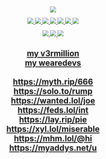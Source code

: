 <h1></h1>

<p align="center">
  <a target="_blank" href="https://discord.dog/394318793637232641">
    <img src="https://magnetdiscord.m9sked.repl.co">
  </a>
</p>

<p align="center">
  <a target="_blank" href="https://www.python.org/">
    <img src="https://img.shields.io/badge/python-3670A0?style=for-the-badge&logo=python&logoColor=ffdd54">
  </a>
  <a target="_blank" href="https://nodejs.org/en">
    <img src="https://img.shields.io/badge/node.js-6DA55F?style=for-the-badge&logo=node.js&logoColor=white">
  </a>
  <a target="_blank" href="https://www.lua.org/">
    <img src="https://img.shields.io/badge/lua-%232C2D72.svg?style=for-the-badge&logo=lua&logoColor=white">
  </a>
  <a target="_blank" href="https://dotnet.microsoft.com/en-us/languages/csharp">
    <img src="https://img.shields.io/badge/c%23-%23239120.svg?style=for-the-badge&logo=c-sharp&logoColor=white">
  </a>
  <a target="_blank" href="https://visualstudio.microsoft.com/vs/features/cplusplus/">
    <img src="https://img.shields.io/badge/c++-%2300599C.svg?style=for-the-badge&logo=c%2B%2B&logoColor=white">
  </a>
  <a target="_blank" href="https://www.w3schools.com/html/default.asp">
    <img src="https://img.shields.io/badge/html5-%23E34F26.svg?style=for-the-badge&logo=html5&logoColor=white">
  </a>
  <a target="_blank" href="https://www.w3schools.com/css/default.asp">
     <img src="https://img.shields.io/badge/css3-%231572B6.svg?style=for-the-badge&logo=css3&logoColor=white">
   </a>
</p>

<p align="center">
  <a target="_blank" href="https://discord.dog/394318793637232641">
    <img src="https://img.shields.io/badge/Discord-%235865F2.svg?style=for-the-badge&logo=discord&logoColor=white">
  </a>
  <a target="_blank" href="https://t.me/hanukkahween">
    <img src="https://img.shields.io/badge/Telegram-2CA5E0?style=for-the-badge&logo=telegram&logoColor=white">
  </a>
  <a target="_blank" href="https://www.youtube.com/@m_gnet/">
    <img src="https://img.shields.io/badge/YouTube-%23FF0000.svg?style=for-the-badge&logo=YouTube&logoColor=white">
  </a>
</p>

<h2><p align="center">
  <a href="https://v3rmillion.net/member.php?action=profile&uid=2117509">my v3rmillion</a>
  <br>
  <a href="https://forum.wearedevs.net/profile?uid=67993">my wearedevs</a>
  <br>
  </br>
  <a href="https://myth.rip/666">https://myth.rip/666</a>
  <br>
  <a href="https://solo.to/rump">https://solo.to/rump</a>
  <br>
  <a href="https://wanted.lol/joe">https://wanted.lol/joe</a>
  <br>
  <a href="https://feds.lol/int">https://feds.lol/int</a>
  <br>
  <a href="https://lay.rip/pie">https://lay.rip/pie</a>
  <br>
  <a href="https://xyl.lol/miserable">https://xyl.lol/miserable</a>
  <br>
  <a href="https://mhm.lol/@hi">https://mhm.lol/@hi</a>
  <br>
  <a href="https://myaddys.net/u">https://myaddys.net/u</a>
</p></h2>
    
    
    
<!--

<p align="center">
  <a href="https://feds.lol/irl">lost login to dis</a>
  <br>
  <a href="https://feds.lol/skin">lost login to dis</a>
  <br>
  <a href="https://kys.lol/net">website seems to have been taken down (ssl cert invalid)</a>

  idc about stats anymore but deez use to be here
  <a target="_blank" href="https://github.com/carolesdaughter">
    <img src="https://raw.githubusercontent.com/carolesdaughter/github-stats/master/generated/overview.svg#gh-dark-mode-only">
  </a>
  <a target="_blank" href="https://github.com/carolesdaughter">
    <img src="https://raw.githubusercontent.com/carolesdaughter/github-stats/master/generated/languages.svg#gh-dark-mode-only">
  </a>
</p>

-->
